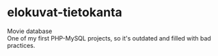 # elokuvat-tietokanta

Movie database\
One of my first PHP-MySQL projects, so it's outdated and filled with bad practices.
